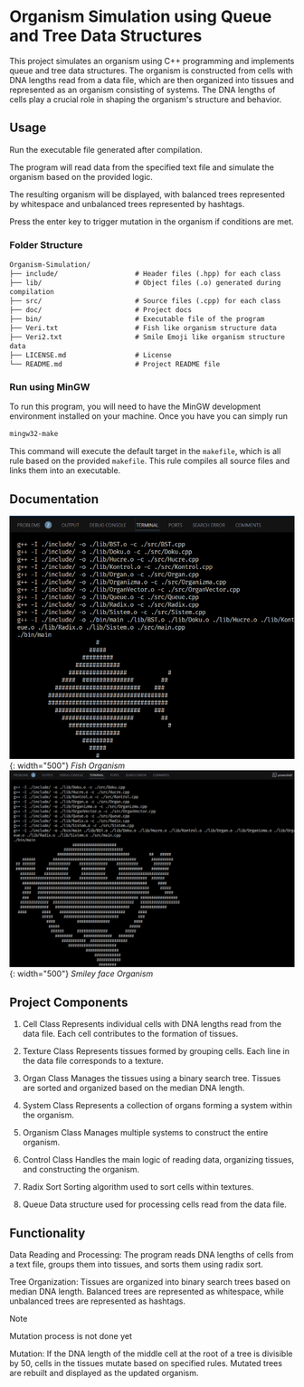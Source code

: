 # Organism Simulation using Queue and Tree Data Structures

This project simulates an organism using C++ programming and implements queue and tree data structures. The organism is constructed from cells with DNA lengths read from a data file, which are then organized into tissues and represented as an organism consisting of systems. The DNA lengths of cells play a crucial role in shaping the organism's structure and behavior.

## Usage

Run the executable file generated after compilation.

The program will read data from the specified text file and simulate the organism based on the provided logic.

The resulting organism will be displayed, with balanced trees represented by whitespace and unbalanced trees represented by hashtags.

Press the enter key to trigger mutation in the organism if conditions are met.

### Folder Structure

```plaintext
Organism-Simulation/
├── include/                   # Header files (.hpp) for each class
├── lib/                       # Object files (.o) generated during compilation
├── src/                       # Source files (.cpp) for each class
├── doc/                       # Project docs
├── bin/                       # Executable file of the program
├── Veri.txt                   # Fish like organism structure data
├── Veri2.txt                  # Smile Emoji like organism structure data
├── LICENSE.md                 # License
└── README.md                  # Project README file

```
### Run using MinGW

To run this  program, you will need to have the MinGW development environment installed on your machine. Once you have you can simply run

```bash
mingw32-make
```
This command will execute the default target in the `makefile`, which is all rule based on the provided `makefile`. This rule compiles all source files and links them into an executable.

## Documentation

![Fish](./doc/images/fish.png){: width="500"}
_Fish Organism_
![Smile](./doc/images/smile.png){: width="500"}
_Smiley face Organism_

## Project Components

1. Cell Class
Represents individual cells with DNA lengths read from the data file. Each cell contributes to the formation of tissues.

2. Texture Class
Represents tissues formed by grouping cells. Each line in the data file corresponds to a texture.

3. Organ Class
Manages the tissues using a binary search tree. Tissues are sorted and organized based on the median DNA length.

4. System Class
Represents a collection of organs forming a system within the organism.

5. Organism Class
Manages multiple systems to construct the entire organism.

6. Control Class
Handles the main logic of reading data, organizing tissues, and constructing the organism.

7. Radix Sort
Sorting algorithm used to sort cells within textures.

8. Queue
Data structure used for processing cells read from the data file.

## Functionality

Data Reading and Processing: The program reads DNA lengths of cells from a text file, groups them into tissues, and sorts them using radix sort.

Tree Organization: Tissues are organized into binary search trees based on median DNA length. Balanced trees are represented as whitespace, while unbalanced trees are represented as hashtags.

> [!NOTE]
> Mutation process is not done yet

Mutation: If the DNA length of the middle cell at the root of a tree is divisible by 50, cells in the tissues mutate based on specified rules. Mutated trees are rebuilt and displayed as the updated organism.